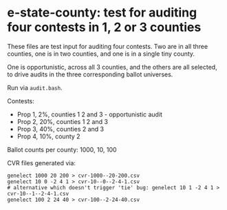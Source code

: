 # e-state-county: test for auditing four contests in 1, 2 or 3 counties

These files are test input for auditing four contests. Two are in all three
counties, one is in two counties, and one is in a single tiny county.

One is opportunistic, across all 3 counties, and the others are all
selected, to drive audits in the three corresponding ballot universes.

Run via `audit.bash`.

Contests:

 * Prop 1, 2%, counties 1 2 and 3 - opportunistic audit
 * Prop 2, 20%, counties 1 2 and 3
 * Prop 3, 40%, counties 2 and 3
 * Prop 4, 10%, county 2

Ballot counts per county: 1000, 10, 100

CVR files generated via:

    genelect 1000 20 200 > cvr-1000--20-200.csv
    genelect 10 0 -2 4 1 > cvr-10--0--2-4-1.csv
    # alternative which doesn't trigger 'tie' bug: genelect 10 1 -2 4 1 > cvr-10--1--2-4-1.csv
    genelect 100 2 24 40 > cvr-100--2-24-40.csv

